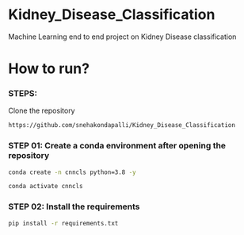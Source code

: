 # Kidney_Disease_Classification
Machine Learning end to end project on Kidney Disease classification

# How to run?

### STEPS:

Clone the repository 

```bash 
https://github.com/snehakondapalli/Kidney_Disease_Classification
```

### STEP 01: Create a conda environment after opening the repository

```bash
conda create -n cnncls python=3.8 -y
```

```bash
conda activate cnncls
```

### STEP 02: Install the requirements

```bash
pip install -r requirements.txt
```
